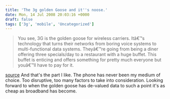 ```yaml
---
title: 'The 3g golden Goose and it''s noose.'
date: Mon, 14 Jul 2008 20:03:16 +0000
draft: false
tags: ['3g', 'mobile', 'Uncategorized']
---
```


> You see, 3G is the golden goose for wireless carriers. Itâ€™s technology that turns their networks from boring voice systems to multi-functional data systems. Theyâ€™re going from being a diner offering three specials/day to a restaurant with a huge buffet. This buffet is enticing and offers something for pretty much everyone but youâ€™ll have to pay for it.

[source](http://www.markevanstech.com/2008/07/14/warning-carriers-see-3g-as-golden-goose/) And that's the part I like. The phone has never been my medium of choice. Too disruptive, too many factors to take into consideration. Looking forward to when the golden goose has de-valued data to such a point it's as cheap as broadband has become.